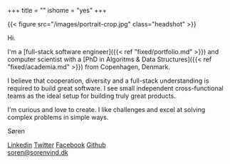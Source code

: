 +++
title = ""
ishome = "yes"
+++

{{< figure src="/images/portrait-crop.jpg" class="headshot" >}}

<p class="handwritten">Hi.</p>

I'm a [full-stack software engineer]({{< ref "fixed/portfolio.md" >}}) and computer scientist with a [PhD in Algoritms & Data Structures]({{< ref "fixed/academia.md" >}}) from Copenhagen, Denmark. 
<!-- I attempt to combine the holistic understanding of a generalist with the focus of a researcher. -->

I believe that cooperation, diversity and a full-stack understanding is required to build great software. I see small independent cross-functional teams as the ideal setup for building truly great products.

<!-- Architecture, distributed systems, algorithms, security and user experiences are some of the things I particularly like working on.  -->
I'm curious and love to create. I like challenges and excel at solving complex problems in simple ways. 

<p class="handwritten">Søren</p>

<div class="social home-social">
    <a href="https://linkedin.com/in/sorenvind" alt="linkedin.com/in/sorenvind"><i class="fa fa-linkedin-square"></i> Linkedin</a>
    <a href="https://twitter.com/sorenvind" alt="twitter.com/sorenvind"><i class="fa fa-twitter-square"></i> Twitter</a>
    <a href="http://facebook.com/sorenvind" alt="facebook.com/sorenvind"><i class="fa fa-facebook-square"></i> Facebook</a>
    <a href="https://github.com/sorenvind/" alt="github.com/sorenvind"><i class="fa fa-github-square"></i> Github</a><br/>
    <a href="mailto:soren@sorenvind.dk"><i class="fa fa-envelope-square"></i> soren@sorenvind.dk</a>
</div>
